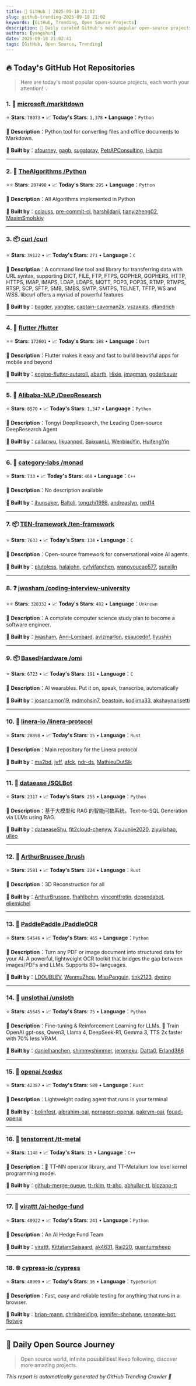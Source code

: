 ```yaml
---
title: 🚀 GitHub | 2025-09-18 21:02
slug: github-trending-2025-09-18 21:02
keywords: [GitHub, Trending, Open Source Projects]
description: 🌟 Daily curated GitHub's most popular open-source projects to help you stay on the pulse of technology!
authors: [yangshun]
date: 2025-09-18 21:02:41
tags: [GitHub, Open Source, Trending]
---
```


## 🔥 Today's GitHub Hot Repositories

> Here are today's most popular open-source projects, each worth your attention! 💡

### 1. 🐍 [microsoft /markitdown](https://github.com/microsoft/markitdown)

⭐ **Stars**: `78073`   •   📈 **Today's Stars**: `1,378`   •   **Language**：`Python`

📝 **Description**：Python tool for converting files and office documents to Markdown.

🤝 **Built by**：[afourney](https://github.com/afourney), [gagb](https://github.com/gagb), [sugatoray](https://github.com/sugatoray), [PetrAPConsulting](https://github.com/PetrAPConsulting), [l-lumin](https://github.com/l-lumin)

---

### 2. 🐍 [TheAlgorithms /Python](https://github.com/TheAlgorithms/Python)

⭐⭐ **Stars**: `207490`   •   📈 **Today's Stars**: `295`   •   **Language**：`Python`

📝 **Description**：All Algorithms implemented in Python

🤝 **Built by**：[cclauss](https://github.com/cclauss), [pre-commit-ci](https://github.com/pre-commit-ci), [harshildarji](https://github.com/harshildarji), [tianyizheng02](https://github.com/tianyizheng02), [MaximSmolskiy](https://github.com/MaximSmolskiy)

---

### 3. 📦 [curl /curl](https://github.com/curl/curl)

⭐ **Stars**: `39122`   •   📈 **Today's Stars**: `271`   •   **Language**：`C`

📝 **Description**：A command line tool and library for transferring data with URL syntax, supporting DICT, FILE, FTP, FTPS, GOPHER, GOPHERS, HTTP, HTTPS, IMAP, IMAPS, LDAP, LDAPS, MQTT, POP3, POP3S, RTMP, RTMPS, RTSP, SCP, SFTP, SMB, SMBS, SMTP, SMTPS, TELNET, TFTP, WS and WSS. libcurl offers a myriad of powerful features

🤝 **Built by**：[bagder](https://github.com/bagder), [yangtse](https://github.com/yangtse), [captain-caveman2k](https://github.com/captain-caveman2k), [vszakats](https://github.com/vszakats), [dfandrich](https://github.com/dfandrich)

---

### 4. 🎯 [flutter /flutter](https://github.com/flutter/flutter)

⭐⭐ **Stars**: `172601`   •   📈 **Today's Stars**: `188`   •   **Language**：`Dart`

📝 **Description**：Flutter makes it easy and fast to build beautiful apps for mobile and beyond

🤝 **Built by**：[engine-flutter-autoroll](https://github.com/engine-flutter-autoroll), [abarth](https://github.com/abarth), [Hixie](https://github.com/Hixie), [jmagman](https://github.com/jmagman), [goderbauer](https://github.com/goderbauer)

---

### 5. 🐍 [Alibaba-NLP /DeepResearch](https://github.com/Alibaba-NLP/DeepResearch)

⭐ **Stars**: `8570`   •   📈 **Today's Stars**: `1,347`   •   **Language**：`Python`

📝 **Description**：Tongyi DeepResearch, the Leading Open-source DeepResearch Agent

🤝 **Built by**：[callanwu](https://github.com/callanwu), [likuanppd](https://github.com/likuanppd), [BaixuanLi](https://github.com/BaixuanLi), [WenbiaoYin](https://github.com/WenbiaoYin), [HuifengYin](https://github.com/HuifengYin)

---

### 6. 🔧 [category-labs /monad](https://github.com/category-labs/monad)

⭐ **Stars**: `733`   •   📈 **Today's Stars**: `460`   •   **Language**：`C++`

📝 **Description**：No description available

🤝 **Built by**：[jhunsaker](https://github.com/jhunsaker), [Baltoli](https://github.com/Baltoli), [tongzhi1998](https://github.com/tongzhi1998), [andreaslyn](https://github.com/andreaslyn), [ned14](https://github.com/ned14)

---

### 7. 📦 [TEN-framework /ten-framework](https://github.com/TEN-framework/ten-framework)

⭐ **Stars**: `7633`   •   📈 **Today's Stars**: `134`   •   **Language**：`C`

📝 **Description**：Open-source framework for conversational voice AI agents.

🤝 **Built by**：[plutoless](https://github.com/plutoless), [halajohn](https://github.com/halajohn), [cyfyifanchen](https://github.com/cyfyifanchen), [wangyoucao577](https://github.com/wangyoucao577), [sunxilin](https://github.com/sunxilin)

---

### 8. ❓ [jwasham /coding-interview-university](https://github.com/jwasham/coding-interview-university)

⭐⭐ **Stars**: `328332`   •   📈 **Today's Stars**: `482`   •   **Language**：`Unknown`

📝 **Description**：A complete computer science study plan to become a software engineer.

🤝 **Built by**：[jwasham](https://github.com/jwasham), [Anri-Lombard](https://github.com/Anri-Lombard), [avizmarlon](https://github.com/avizmarlon), [esaucedof](https://github.com/esaucedof), [Ilyushin](https://github.com/Ilyushin)

---

### 9. 📦 [BasedHardware /omi](https://github.com/BasedHardware/omi)

⭐ **Stars**: `6723`   •   📈 **Today's Stars**: `191`   •   **Language**：`C`

📝 **Description**：AI wearables. Put it on, speak, transcribe, automatically

🤝 **Built by**：[josancamon19](https://github.com/josancamon19), [mdmohsin7](https://github.com/mdmohsin7), [beastoin](https://github.com/beastoin), [kodjima33](https://github.com/kodjima33), [akshaynarisetti](https://github.com/akshaynarisetti)

---

### 10. 🦀 [linera-io /linera-protocol](https://github.com/linera-io/linera-protocol)

⭐ **Stars**: `28898`   •   📈 **Today's Stars**: `15`   •   **Language**：`Rust`

📝 **Description**：Main repository for the Linera protocol

🤝 **Built by**：[ma2bd](https://github.com/ma2bd), [jvff](https://github.com/jvff), [afck](https://github.com/afck), [ndr-ds](https://github.com/ndr-ds), [MathieuDutSik](https://github.com/MathieuDutSik)

---

### 11. 🐍 [dataease /SQLBot](https://github.com/dataease/SQLBot)

⭐ **Stars**: `2317`   •   📈 **Today's Stars**: `255`   •   **Language**：`Python`

📝 **Description**：基于大模型和 RAG 的智能问数系统。Text-to-SQL Generation via LLMs using RAG.

🤝 **Built by**：[dataeaseShu](https://github.com/dataeaseShu), [fit2cloud-chenyw](https://github.com/fit2cloud-chenyw), [XiaJunjie2020](https://github.com/XiaJunjie2020), [ziyujiahao](https://github.com/ziyujiahao), [ulleo](https://github.com/ulleo)

---

### 12. 🦀 [ArthurBrussee /brush](https://github.com/ArthurBrussee/brush)

⭐ **Stars**: `2581`   •   📈 **Today's Stars**: `224`   •   **Language**：`Rust`

📝 **Description**：3D Reconstruction for all

🤝 **Built by**：[ArthurBrussee](https://github.com/ArthurBrussee), [fhahlbohm](https://github.com/fhahlbohm), [vincentfretin](https://github.com/vincentfretin), [dependabot](https://github.com/dependabot), [eliemichel](https://github.com/eliemichel)

---

### 13. 🐍 [PaddlePaddle /PaddleOCR](https://github.com/PaddlePaddle/PaddleOCR)

⭐ **Stars**: `54546`   •   📈 **Today's Stars**: `465`   •   **Language**：`Python`

📝 **Description**：Turn any PDF or image document into structured data for your AI. A powerful, lightweight OCR toolkit that bridges the gap between images/PDFs and LLMs. Supports 80+ languages.

🤝 **Built by**：[LDOUBLEV](https://github.com/LDOUBLEV), [WenmuZhou](https://github.com/WenmuZhou), [MissPenguin](https://github.com/MissPenguin), [tink2123](https://github.com/tink2123), [dyning](https://github.com/dyning)

---

### 14. 🐍 [unslothai /unsloth](https://github.com/unslothai/unsloth)

⭐ **Stars**: `45645`   •   📈 **Today's Stars**: `75`   •   **Language**：`Python`

📝 **Description**：Fine-tuning & Reinforcement Learning for LLMs. 🦥 Train OpenAI gpt-oss, Qwen3, Llama 4, DeepSeek-R1, Gemma 3, TTS 2x faster with 70% less VRAM.

🤝 **Built by**：[danielhanchen](https://github.com/danielhanchen), [shimmyshimmer](https://github.com/shimmyshimmer), [jeromeku](https://github.com/jeromeku), [Datta0](https://github.com/Datta0), [Erland366](https://github.com/Erland366)

---

### 15. 🦀 [openai /codex](https://github.com/openai/codex)

⭐ **Stars**: `42387`   •   📈 **Today's Stars**: `589`   •   **Language**：`Rust`

📝 **Description**：Lightweight coding agent that runs in your terminal

🤝 **Built by**：[bolinfest](https://github.com/bolinfest), [aibrahim-oai](https://github.com/aibrahim-oai), [nornagon-openai](https://github.com/nornagon-openai), [pakrym-oai](https://github.com/pakrym-oai), [fouad-openai](https://github.com/fouad-openai)

---

### 16. 🔧 [tenstorrent /tt-metal](https://github.com/tenstorrent/tt-metal)

⭐ **Stars**: `1148`   •   📈 **Today's Stars**: `15`   •   **Language**：`C++`

📝 **Description**：🤘 TT-NN operator library, and TT-Metalium low level kernel programming model.

🤝 **Built by**：[github-merge-queue](https://github.com/github-merge-queue), [tt-rkim](https://github.com/tt-rkim), [tt-aho](https://github.com/tt-aho), [abhullar-tt](https://github.com/abhullar-tt), [blozano-tt](https://github.com/blozano-tt)

---

### 17. 🐍 [virattt /ai-hedge-fund](https://github.com/virattt/ai-hedge-fund)

⭐ **Stars**: `40922`   •   📈 **Today's Stars**: `241`   •   **Language**：`Python`

📝 **Description**：An AI Hedge Fund Team

🤝 **Built by**：[virattt](https://github.com/virattt), [KittatamSaisaard](https://github.com/KittatamSaisaard), [ak4631](https://github.com/ak4631), [Rai220](https://github.com/Rai220), [quantumsheep](https://github.com/quantumsheep)

---

### 18. 🌐 [cypress-io /cypress](https://github.com/cypress-io/cypress)

⭐ **Stars**: `48909`   •   📈 **Today's Stars**: `16`   •   **Language**：`TypeScript`

📝 **Description**：Fast, easy and reliable testing for anything that runs in a browser.

🤝 **Built by**：[brian-mann](https://github.com/brian-mann), [chrisbreiding](https://github.com/chrisbreiding), [jennifer-shehane](https://github.com/jennifer-shehane), [renovate-bot](https://github.com/renovate-bot), [flotwig](https://github.com/flotwig)

---

## 🌈 Daily Open Source Journey

> Open source world, infinite possibilities! Keep following, discover more amazing projects.

*This report is automatically generated by GitHub Trending Crawler 🤖*
